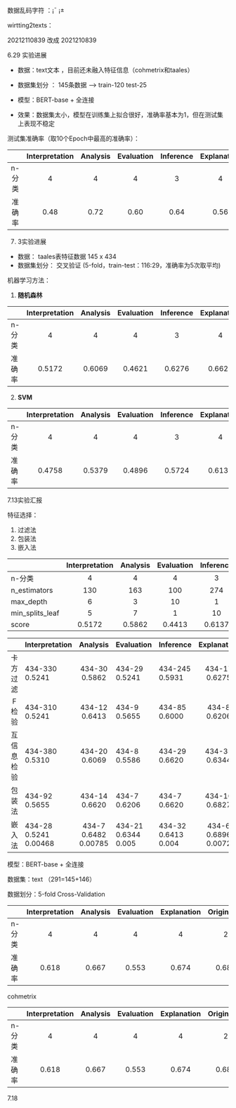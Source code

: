 数据乱码字符 ：¡¯  ¡±



wirtting2texts：

20212110839 改成 2021210839



6.29 实验进展

* 数据：text文本 ，目前还未融入特征信息（cohmetrix和taales）               

* 数据集划分 ： 145条数据    -->  train-120    test-25 

* 模型：BERT-base + 全连接
* 效果：数据集太小，模型在训练集上拟合很好，准确率基本为1，但在测试集上表现不稳定

测试集准确率（取10个Epoch中最高的准确率）：

|        | Interpretation | Analysis | Evaluation | Inference | Explanation | Originality |
| :----: | :------------: | :------: | :--------: | :-------: | :---------: | :---------: |
| n-分类 |       4        |    4     |     4      |     3     |      4      |      2      |
| 准确率 |      0.48      |   0.72   |    0.60    |   0.64    |    0.56     |    0.84     |







7. 3实验进展

* 数据：  taales表特征数据    145 x 434
* 数据集划分：   交叉验证  (5-fold，train-test：116:29，准确率为5次取平均)      

机器学习方法：

1. **随机森林**

|        | Interpretation | Analysis | Evaluation | Inference | Explanation | Originality |
| ------ | :------------: | :------: | :--------: | :-------: | :---------: | :---------: |
| n-分类 |       4        |    4     |     4      |     3     |      4      |      2      |
| 准确率 |     0.5172     |  0.6069  |   0.4621   |  0.6276   |   0.6621    |   0.7931    |

2. **SVM**

|        | Interpretation | Analysis | Evaluation | Inference | Explanation | Originality |
| ------ | :------------: | :------: | :--------: | :-------: | :---------: | :---------: |
| n-分类 |       4        |    4     |     4      |     3     |      4      |      2      |
| 准确率 |     0.4758     |  0.5379  |   0.4896   |  0.5724   |   0.6137    |   0.8206    |





7.13实验汇报

特征选择：

1. 过滤法
2. 包装法
3. 嵌入法



|                 | Interpretation | Analysis | Evaluation | Inference | Explanation | Originality |
| --------------- | :------------: | :------: | :--------: | :-------: | :---------: | :---------: |
| n-分类          |       4        |    4     |     4      |     3     |      4      |      2      |
| n_estimators    |      130       |   163    |    100     |    274    |     280     |     147     |
| max_depth       |       6        |    3     |     10     |     1     |      8      |      9      |
| min_splits_leaf |       5        |    7     |     1      |    10     |      1      |      1      |
| score           |     0.5172     |  0.5862  |   0.4413   |  0.6137   |   0.5862    |   0.7793    |



|            | Interpretation          |        Analysis         | Evaluation           | Inference             |     Explanation      | Originality            |
| :--------: | ----------------------- | :---------------------: | -------------------- | --------------------- | :------------------: | ---------------------- |
|  卡方过滤  | 434-330   0.5241        |     434-30  0.5862      | 434-29  0.5241       | 434-245 0.5931        |    434-17 0.6275     | 434-10   0.8000        |
|   F检验    | 434-310   0.5241        |     434-12  0.6413      | 434-9 0.5655         | 434-85 0.6000         |    434-8  0.6206     | 434-60  0.8000         |
| 互信息检验 | 434-380   0.5310        |     434-20  0.6069      | 434-8 0.5586         | 434-29 0.6620         |    434-35  0.6344    | 434-15  0.8413         |
|   包装法   | 434-92  0.5655          |     434-14   0.6620     | 434-7  0.6206        | 434-7  0.6620         |    434-10 0.6827     | 434-26 0.8344          |
|   嵌入法   | 434-28  0.5241  0.00468 | 434-7  0.6482   0.00785 | 434-21  0.6344 0.005 | 434-32 0.6413   0.004 | 434-6  0.6896 0.0072 | 434-18  0.8413 0.00554 |







模型：BERT-base + 全连接

数据集：text  （291=145+146）

数据划分：5-fold Cross-Validation  

|        | Interpretation | Analysis | Evaluation | Explanation | Originality |
| ------ | :------------: | :------: | :--------: | :---------: | :---------: |
| n-分类 |       4        |    4     |     4      |      4      |      2      |
| 准确率 |     0.618      |  0.667   |   0.553    |    0.674    |    0.684    |





cohmetrix

|        | Interpretation | Analysis | Evaluation | Explanation | Originality |
| ------ | :------------: | :------: | :--------: | :---------: | :---------: |
| n-分类 |       4        |    4     |     4      |      4      |      2      |
| 准确率 |     0.618      |  0.667   |   0.553    |    0.674    |    0.684    |

7.18

